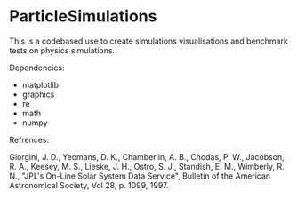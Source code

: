 # ParticleSimulations

This is a codebased use to create simulations visualisations and benchmark tests on physics simulations.

Dependencies:
- matplotlib
- graphics
- re
- math
- numpy

Refrences:

Giorgini, J. D., Yeomans, D. K., Chamberlin, A. B., Chodas, P. W., Jacobson, R. A., Keesey, M. S., Lieske, J. H., Ostro, S. J., Standish, E. M., Wimberly, R. N., "JPL's On-Line Solar System Data Service", Bulletin of the American Astronomical Society, Vol 28, p. 1099, 1997.
